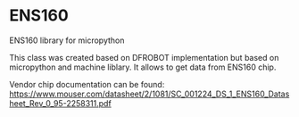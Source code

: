 # ENS160
ENS160 library for micropython

This class was created based on DFROBOT implementation but based on micropython and machine liblary.
It allows to get data from ENS160 chip.

Vendor chip documentation can be found:
https://www.mouser.com/datasheet/2/1081/SC_001224_DS_1_ENS160_Datasheet_Rev_0_95-2258311.pdf
